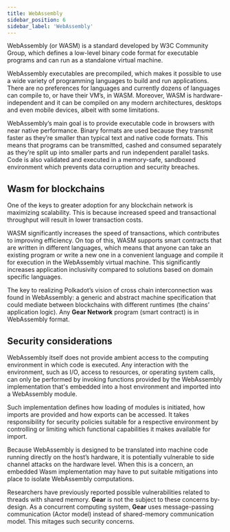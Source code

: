 ```yaml
---
title: WebAssembly
sidebar_position: 6
sidebar_label: 'WebAssembly'
---
```


WebAssembly (or WASM) is a standard developed by W3C Community Group, which defines a low-level binary code format for executable programs and can run as a standalone virtual machine.

WebAssembly executables are precompiled, which makes it possible to use a wide variety of programming languages to build and run applications. There are no preferences for languages and currently dozens of languages can compile to, or have their VM’s, in WASM. Moreover, WASM is hardware-independent and it can be compiled on any modern architectures, desktops and even mobile devices, albeit with some limitations.

WebAssembly’s main goal is to provide executable code in browsers with near native performance. Binary formats are used because they transmit faster as they’re smaller than typical text and native code formats. This means that programs can be transmitted, cashed and consumed separately as they’re split up into smaller parts and run independent parallel tasks. Code is also validated and executed in a memory-safe, sandboxed environment which prevents data corruption and security breaches.

## Wasm for blockchains

One of the keys to greater adoption for any blockchain network is maximizing scalability. This is because increased speed and transactional throughput will result in lower transaction costs. 

WASM significantly increases the speed of transactions, which contributes to improving efficiency. On top of this, WASM supports smart contracts that are written in different languages, which means that anyone can take an existing program or write a new one in a convenient language and compile it for execution in the WebAssembly virtual machine. This significantly increases application inclusivity compared to solutions based on domain specific languages.

The key to realizing Polkadot’s vision of cross chain interconnection was found in WebAssembly: a generic and abstract machine specification that could mediate between blockchains with different runtimes (the chains’ application logic). Any **Gear Network** program (smart contract) is in WebAssembly format.

## Security considerations

WebAssembly itself does not provide ambient access to the computing environment in which code is executed. Any interaction with the environment, such as I/O, access to resources, or operating system calls, can only be performed by invoking functions provided by the WebAssembly implementation that's embedded into a host environment and imported into a WebAssembly module.

Such implementation defines how loading of modules is initiated, how imports are provided and how exports can be accessed. It takes responsibility for security policies suitable for a respective environment by controlling or limiting which functional capabilities it makes available for import.

Because WebAssembly is designed to be translated into machine code running directly on the host’s hardware, it is potentially vulnerable to side channel attacks on the hardware level. When this is a concern, an embedded Wasm implementation may have to put suitable mitigations into place to isolate WebAssembly computations.

Researchers have previously reported possible vulnerabilities related to threads with shared memory. **Gear** is not the subject to these concerns by-design. As a concurrent computing system, **Gear** uses message-passing communication (Actor model) instead of shared-memory communication model. This mitages such security concerns.